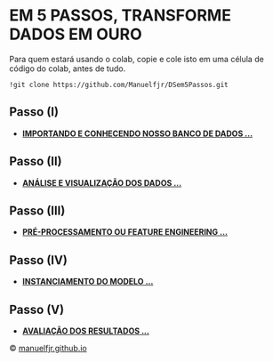 # EM 5 PASSOS, TRANSFORME DADOS EM OURO 

Para quem estará usando o colab, copie e cole isto em uma célula de código do colab, antes de tudo.

```Shell
!git clone https://github.com/Manuelfjr/DSem5Passos.git
```

## Passo (I) 

* [**IMPORTANDO E CONHECENDO NOSSO BANCO DE DADOS ...**](https://colab.research.google.com/github/Manuelfjr/DSem5Passos/blob/master/notebooks/steps/step1.ipynb)

## Passo (II)

* [**ANÁLISE E VISUALIZAÇÃO DOS DADOS ...**](https://colab.research.google.com/github/Manuelfjr/DSem5Passos/blob/master/notebooks/steps/step2.ipynb)
  
## Passo (III)

* [**PRÉ-PROCESSAMENTO OU FEATURE ENGINEERING ...**](https://colab.research.google.com/github/Manuelfjr/DSem5Passos/blob/master/notebooks/steps/step3.ipynb)
  
## Passo (IV)

* [**INSTANCIAMENTO DO MODELO ...**](https://colab.research.google.com/github/Manuelfjr/DSem5Passos/blob/master/notebooks/steps/step4.ipynb)
  
## Passo (V)

* [**AVALIAÇÃO DOS RESULTADOS ...**](https://colab.research.google.com/github/Manuelfjr/DSem5Passos/blob/master/notebooks/steps/step5.ipynb)

© [manuelfjr.github.io](https://manuelfjr.github.io/)

